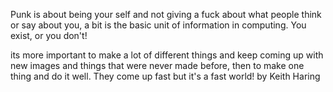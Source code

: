 Punk is about being your self and not giving a fuck about what people think or say about you, a bit is the basic unit of information in computing. You exist, or you don't!

its more important to make a lot of different things and keep coming up with new images and things that were never made before, then to make one thing and do it well. They come up fast but it's a fast world! by Keith Haring
